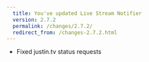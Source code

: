 ```yaml
---
  title: You've updated Live Stream Notifier
  version: 2.7.2
  permalink: /changes/2.7.2/
  redirect_from: /changes-2.7.2.html
---
```

 - Fixed justin.tv status requests
